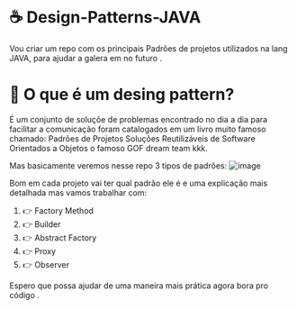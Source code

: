 # ☕ Design-Patterns-JAVA
Vou criar um repo com os principais Padrões de projetos utilizados na lang JAVA, para ajudar a galera em no futuro .


# 📖 O que é um desing pattern? 

É um conjunto de soluçõe de problemas encontrado no dia a dia para facilitar a comunicação foram catalogados 
em um livro muito famoso chamado: 
    Padrões de Projetos Soluções Reutilizáveis de Software Orientados a Objetos o famoso GOF dream team kkk. 

Mas basicamente veremos nesse repo 3 tipos de padrões: 
![image](https://user-images.githubusercontent.com/31409846/142742676-a6201fbe-673c-4a4c-883e-8449979b84c7.png)

Bom em cada projeto vai ter qual padrão ele é e uma explicação mais detalhada mas vamos trabalhar com:
  
    
 
    
  
<ol>
   <li>👉 Factory Method</li>
   <li>  👉 Builder</li>
   <li> 👉 Abstract Factory</li>
   <li> 👉 Proxy </li>
   <li> 👉 Observer </li>
</ol>

Espero que possa ajudar de uma maneira mais prática agora bora pro código .

 

